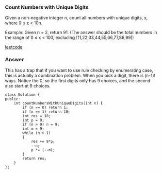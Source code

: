 ### Count Numbers with Unique Digits
Given a non-negative integer n, count all numbers with unique digits, x, where 0 ≤ x < 10n.

Example:
Given n = 2, return 91. (The answer should be the total numbers in the range of 0 ≤ x < 100, excluding [11,22,33,44,55,66,77,88,99])


[leetcode](https://leetcode.com/problems/count-numbers-with-unique-digits/description/)

### Answer
This has a trap that if you want to use rule checking by enumerating case, this is actually a combination problem. When you pick a digit, there is (n-1)! ways. Notice the 0, so the first digits only has 9 choices, and the second also start at 9 choices. 

	class Solution {
	public:
	    int countNumbersWithUniqueDigits(int n) {
	        if (n == 0) return 1;
	        if (n == 1) return 10;
	        int res = 10;
	        int p = 9;
	        if (n > 9) n = 9;
	        int m = 9;
	        while (n > 1)
	        {
	            res += 9*p;
	            --n;
	            p *= (--m);
	        }
	        return res;
	    }
	};